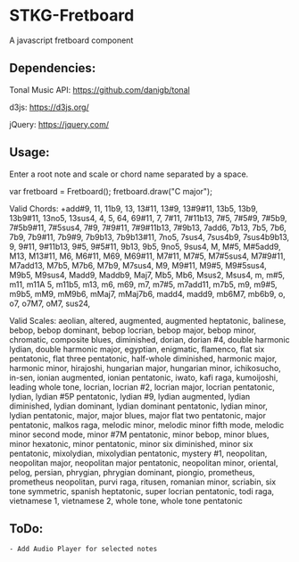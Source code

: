 # STKG-Fretboard

A javascript fretboard component

## Dependencies:

Tonal Music API: https://github.com/danigb/tonal

d3js: https://d3js.org/

jQuery: https://jquery.com/

## Usage:

Enter a root note and scale or chord name separated by a space.

  var fretboard = Fretboard();
  fretboard.draw("C major");

Valid Chords: +add#9, 11, 11b9, 13, 13#11, 13#9, 13#9#11, 13b5, 13b9, 13b9#11, 13no5, 13sus4, 4, 5, 64, 69#11, 7, 7#11, 7#11b13, 7#5, 7#5#9, 7#5b9, 7#5b9#11, 7#5sus4, 7#9, 7#9#11, 7#9#11b13, 7#9b13, 7add6, 7b13, 7b5, 7b6, 7b9, 7b9#11, 7b9#9, 7b9b13, 7b9b13#11, 7no5, 7sus4, 7sus4b9, 7sus4b9b13, 9, 9#11, 9#11b13, 9#5, 9#5#11, 9b13, 9b5, 9no5, 9sus4, M, M#5, M#5add9, M13, M13#11, M6, M6#11, M69, M69#11, M7#11, M7#5, M7#5sus4, M7#9#11, M7add13, M7b5, M7b6, M7b9, M7sus4, M9, M9#11, M9#5, M9#5sus4, M9b5, M9sus4, Madd9, Maddb9, Maj7, Mb5, Mb6, Msus2, Msus4, m, m#5, m11, m11A 5, m11b5, m13, m6, m69, m7, m7#5, m7add11, m7b5, m9, m9#5, m9b5, mM9, mM9b6, mMaj7, mMaj7b6, madd4, madd9, mb6M7, mb6b9, o, o7, o7M7, oM7, sus24,


Valid Scales: aeolian, altered, augmented, augmented heptatonic, balinese, bebop, bebop dominant, bebop locrian, bebop major, bebop minor, chromatic, composite blues, diminished, dorian, dorian #4, double harmonic lydian, double harmonic major, egyptian, enigmatic, flamenco, flat six pentatonic, flat three pentatonic, half-whole diminished, harmonic major, harmonic minor, hirajoshi, hungarian major, hungarian minor, ichikosucho, in-sen, ionian augmented, ionian pentatonic, iwato, kafi raga, kumoijoshi, leading whole tone, locrian, locrian #2, locrian major, locrian pentatonic, lydian, lydian #5P pentatonic, lydian #9, lydian augmented, lydian diminished, lydian dominant, lydian dominant pentatonic, lydian minor, lydian pentatonic, major, major blues, major flat two pentatonic, major pentatonic, malkos raga, melodic minor, melodic minor fifth mode, melodic minor second mode, minor #7M pentatonic, minor bebop, minor blues, minor hexatonic, minor pentatonic, minor six diminished, minor six pentatonic, mixolydian, mixolydian pentatonic, mystery #1, neopolitan, neopolitan major, neopolitan major pentatonic, neopolitan minor, oriental, pelog, persian, phrygian, phrygian dominant, piongio, prometheus, prometheus neopolitan, purvi raga, ritusen, romanian minor, scriabin, six tone symmetric, spanish heptatonic, super locrian pentatonic, todi raga, vietnamese 1, vietnamese 2, whole tone, whole tone pentatonic


## ToDo:


    - Add Audio Player for selected notes 
